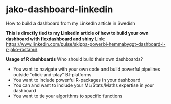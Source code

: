 # jako-dashboard-linkedin
How to build a dashboard from my LinkedIn article in Swedish

<b>This is directly tied to my LinkedIn article of how to build your own dashboard with flexdashboard and shiny</b>
Link: <link>https://www.linkedin.com/pulse/skippa-powerbi-hemmabyggt-dashboard-i-r-jako-rostami/</link>

<b> Usage of R dashboards</b>
Who should build their own dashboards?
- You want to navigate with your own code and build powerful pipelines outside "click-and-play" BI-platforms
- You want to include powerful R-packages in your dashboard
- You can and want to include your ML/Stats/Maths expertise in your dashboard
- You want to tie your algorithms to specific functions
